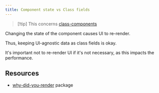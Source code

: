 ```yaml
---
title: Component state vs Class fields
---
```


> [!tip] This concerns [class-components](/knowledge/react/class-components.md)

Changing the state of the component causes UI to re-render.

Thus, keeping UI-agnostic data as class fields is okay.

It's important not to re-render UI if it's not necessary, as this impacts the performance.

## Resources

- [why-did-you-render](https://github.com/welldone-software/why-did-you-render) package
